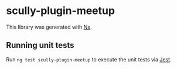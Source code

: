 # scully-plugin-meetup

This library was generated with [Nx](https://nx.dev).

## Running unit tests

Run `ng test scully-plugin-meetup` to execute the unit tests via [Jest](https://jestjs.io).
